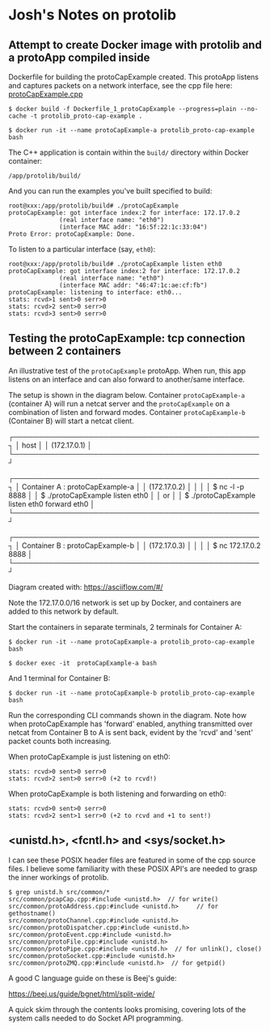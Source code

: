 # Josh's Notes on protolib

## Attempt to create Docker image with protolib and a protoApp compiled inside

Dockerfile for building the protoCapExample created.  This protoApp listens and captures packets on a network interface, see the cpp file here:
[protoCapExample.cpp](./examples/protoCapExample.cpp)


~~~
$ docker build -f Dockerfile_1_protoCapExample --progress=plain --no-cache -t protolib_proto-cap-example .
~~~

~~~
$ docker run -it --name protoCapExample-a protolib_proto-cap-example bash
~~~

The C++ application is contain within the `build/` directory within Docker container:

~~~
/app/protolib/build/
~~~

And you can run the examples you've built specified to build:

~~~
root@xxx:/app/protolib/build# ./protoCapExample 
protoCapExample: got interface index:2 for interface: 172.17.0.2
              (real interface name: "eth0")
              (interface MAC addr: "16:5f:22:1c:33:04")
Proto Error: protoCapExample: Done.
~~~

To listen to a particular interface (say, `eth0`):
~~~
root@xxx:/app/protolib/build# ./protoCapExample listen eth0
protoCapExample: got interface index:2 for interface: 172.17.0.2
              (real interface name: "eth0")
              (interface MAC addr: "46:47:1c:ae:cf:fb")
protoCapExample: listening to interface: eth0...
stats: rcvd>1 sent>0 serr>0
stats: rcvd>2 sent>0 serr>0
stats: rcvd>3 sent>0 serr>0
~~~


## Testing the protoCapExample: tcp connection between 2 containers

An illustrative test of the `protoCapExample` protoApp.  When run, this app listens on an interface and can also forward to another/same interface.

The setup is shown in the diagram below.  Container `protoCapExample-a`  (container A) will run a netcat server and the `protoCapExample` on a combination of listen and forward modes.  Container `protoCapExample-b` (Container B) will start a netcat client.

┌─────────────────────────────────────────────────┐
│                   host                          │
│               (172.17.0.1)                      │
└─────────────────────────────────────────────────┘
                                                               
┌─────────────────────────────────────────────────┐
│        Container A : protoCapExample-a          │
│               (172.17.0.2)                      │
│                                                 │
│   $ nc -l -p 8888                               │
│   $ ./protoCapExample listen eth0               │
│                 or                              │
│   $ ./protoCapExample listen eth0 forward eth0  │
└─────────────────────────────────────────────────┘
                                                   
┌─────────────────────────────────────────────────┐
│        Container B : protoCapExample-b          │
│                (172.17.0.3)                     │
│                                                 │
│   $ nc 172.17.0.2 8888                          │
└─────────────────────────────────────────────────┘

Diagram created with: https://asciiflow.com/#/

Note the 172.17.0.0/16 network is set up by Docker, and containers are added to this network by default.

Start the containers in separate terminals, 2 terminals for Container A:

~~~
$ docker run -it --name protoCapExample-a protolib_proto-cap-example bash
~~~
~~~
$ docker exec -it  protoCapExample-a bash
~~~

And 1 terminal for Container B:

~~~
$ docker run -it --name protoCapExample-b protolib_proto-cap-example bash
~~~

Run the corresponding CLI commands shown in the diagram.  Note how when protoCapExample has 'forward' enabled, anything transmitted over netcat from Container B to A is sent back, evident by the 'rcvd' and 'sent' packet counts both increasing.

When protoCapExample is just listening on eth0:
~~~
stats: rcvd>0 sent>0 serr>0
stats: rcvd>2 sent>0 serr>0 (+2 to rcvd!)
~~~

When protoCapExample is both listening and forwarding on eth0:
~~~
stats: rcvd>0 sent>0 serr>0
stats: rcvd>2 sent>1 serr>0 (+2 to rcvd and +1 to sent!)
~~~


## <unistd.h>, <fcntl.h> and <sys/socket.h>

I can see these POSIX header files are featured in some of the cpp source files.  I believe some familiarity with these POSIX API's are needed to grasp the inner workings of protolib.

~~~
$ grep unistd.h src/common/*
src/common/pcapCap.cpp:#include <unistd.h>  // for write()
src/common/protoAddress.cpp:#include <unistd.h>     // for gethostname()
src/common/protoChannel.cpp:#include <unistd.h>
src/common/protoDispatcher.cpp:#include <unistd.h>
src/common/protoEvent.cpp:#include <unistd.h>
src/common/protoFile.cpp:#include <unistd.h>
src/common/protoPipe.cpp:#include <unistd.h>  // for unlink(), close()
src/common/protoSocket.cpp:#include <unistd.h>
src/common/protoZMQ.cpp:#include <unistd.h>  // for getpid()
~~~

A good C language guide on these is Beej's guide:

https://beej.us/guide/bgnet/html/split-wide/

A quick skim through the contents looks promising, covering lots of the system calls needed to do Socket API programming.